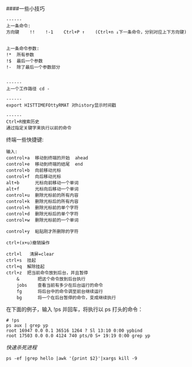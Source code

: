####一些小技巧
```
------
上一条命令:
方向键    !!    !-1    Ctrl+P ↑    (Ctrl+n ↓下一条命令，分别对应上下方向键) 


上一条命令参数:
!*  所有参数
!$  最后一个参数
!-  除了最后一个参数部分


------
上一个工作路径 cd - 

------
export HISTTIMEFOttyRMAT 对history显示时间戳 

------
Ctrl+R搜索历史 
通过指定关键字来执行以前的命令 

```




终端一些快捷键:

	输入:
	control+a  移动到终端的开始  ahead
	control+e  移动到终端的结尾  end
	control+b  向前移动光标 
	control+f  向后移动光标
	alt+b      光标向前移动一个单词
	alt+f      光标向后移动一个单词
	control+u  删除光标前的所有内容
	control+k  删除光标后的所有内容
	control+h  删除光标前的单个字符
	control+d  删除光标后的单个字符
	control+w  删除光标前的一个单词

	control+y  粘贴刚才所删除的字符

	ctrl+(x+u)撤销操作

	ctrl+l   清屏=clear 
	ctrl+s  挂起
	ctrl+q  解除挂起
	ctrl+z  把当前命令放到后台，并且暂停
		& 	    把这个命令放到后台执行
		jobs    查看当前有多少在后台运行的命令
		fg      将后台中的命令调至前台继续运行
		bg      将一个在后台暂停的命令，变成继续执行
	


在下面的例子，输入 !ps 并回车，将执行以 ps 打头的命令： 
```
# !ps 
ps aux | grep yp 
root 16947 0.0 0.1 36516 1264 ? Sl 13:10 0:00 ypbind 
root 17503 0.0 0.0 4124 740 pts/0 S+ 19:19 0:00 grep yp
```

_快速杀死进程_

	ps -ef |grep hello |awk '{print $2}'|xargs kill -9